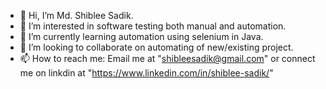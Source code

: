 - 👋 Hi, I’m Md. Shiblee Sadik.
- 👀 I’m interested in software testing both manual and automation.
- 🌱 I’m currently learning automation using selenium in Java.
- 💞️ I’m looking to collaborate on automating of new/existing project.
- 📫 How to reach me: Email me at "shibleesadik@gmail.com" or connect me on linkdin at "https://www.linkedin.com/in/shiblee-sadik/"

<!---
shibleesadik/shibleesadik is a ✨ special ✨ repository because its `README.md` (this file) appears on your GitHub profile.
You can click the Preview link to take a look at your changes.
--->
